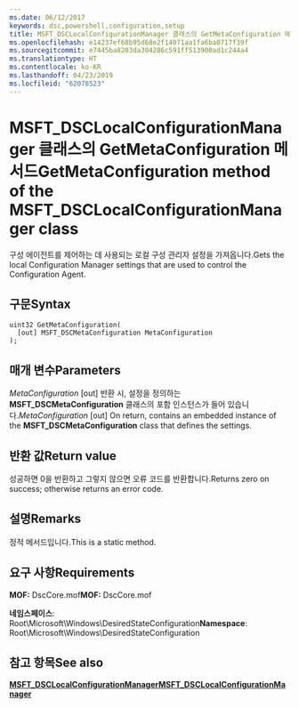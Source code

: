 ```yaml
---
ms.date: 06/12/2017
keywords: dsc,powershell,configuration,setup
title: MSFT_DSCLocalConfigurationManager 클래스의 GetMetaConfiguration 메서드
ms.openlocfilehash: e14237ef68b95d68e2f14071aa1fa6ba0717f39f
ms.sourcegitcommit: e7445ba8203da304286c591ff513900ad1c244a4
ms.translationtype: HT
ms.contentlocale: ko-KR
ms.lasthandoff: 04/23/2019
ms.locfileid: "62078523"
---
```

# <a name="getmetaconfiguration-method-of-the-msftdsclocalconfigurationmanager-class"></a><span data-ttu-id="55dae-103">MSFT_DSCLocalConfigurationManager 클래스의 GetMetaConfiguration 메서드</span><span class="sxs-lookup"><span data-stu-id="55dae-103">GetMetaConfiguration method of the MSFT_DSCLocalConfigurationManager class</span></span>

<span data-ttu-id="55dae-104">구성 에이전트를 제어하는 데 사용되는 로컬 구성 관리자 설정을 가져옵니다.</span><span class="sxs-lookup"><span data-stu-id="55dae-104">Gets the local Configuration Manager settings that are used to control the Configuration Agent.</span></span>

## <a name="syntax"></a><span data-ttu-id="55dae-105">구문</span><span class="sxs-lookup"><span data-stu-id="55dae-105">Syntax</span></span>

```mof
uint32 GetMetaConfiguration(
  [out] MSFT_DSCMetaConfiguration MetaConfiguration
);
```

## <a name="parameters"></a><span data-ttu-id="55dae-106">매개 변수</span><span class="sxs-lookup"><span data-stu-id="55dae-106">Parameters</span></span>

<span data-ttu-id="55dae-107">*MetaConfiguration* \[out\] 반환 시, 설정을 정의하는 **MSFT_DSCMetaConfiguration** 클래스의 포함 인스턴스가 들어 있습니다.</span><span class="sxs-lookup"><span data-stu-id="55dae-107">*MetaConfiguration* \[out\] On return, contains an embedded instance of the **MSFT_DSCMetaConfiguration** class that defines the settings.</span></span>

## <a name="return-value"></a><span data-ttu-id="55dae-108">반환 값</span><span class="sxs-lookup"><span data-stu-id="55dae-108">Return value</span></span>

<span data-ttu-id="55dae-109">성공하면 0을 반환하고 그렇지 않으면 오류 코드를 반환합니다.</span><span class="sxs-lookup"><span data-stu-id="55dae-109">Returns zero on success; otherwise returns an error code.</span></span>

## <a name="remarks"></a><span data-ttu-id="55dae-110">설명</span><span class="sxs-lookup"><span data-stu-id="55dae-110">Remarks</span></span>

<span data-ttu-id="55dae-111">정적 메서드입니다.</span><span class="sxs-lookup"><span data-stu-id="55dae-111">This is a static method.</span></span>

## <a name="requirements"></a><span data-ttu-id="55dae-112">요구 사항</span><span class="sxs-lookup"><span data-stu-id="55dae-112">Requirements</span></span>

<span data-ttu-id="55dae-113">**MOF:** DscCore.mof</span><span class="sxs-lookup"><span data-stu-id="55dae-113">**MOF:** DscCore.mof</span></span>

<span data-ttu-id="55dae-114">**네임스페이스**: Root\Microsoft\Windows\DesiredStateConfiguration</span><span class="sxs-lookup"><span data-stu-id="55dae-114">**Namespace**: Root\Microsoft\Windows\DesiredStateConfiguration</span></span>

## <a name="see-also"></a><span data-ttu-id="55dae-115">참고 항목</span><span class="sxs-lookup"><span data-stu-id="55dae-115">See also</span></span>

[<span data-ttu-id="55dae-116">**MSFT_DSCLocalConfigurationManager**</span><span class="sxs-lookup"><span data-stu-id="55dae-116">**MSFT_DSCLocalConfigurationManager**</span></span>](msft-dsclocalconfigurationmanager.md)